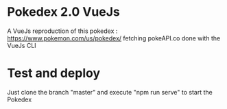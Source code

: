 # Pokedex 2.0 VueJs

A VueJs reproduction of this pokedex : https://www.pokemon.com/us/pokedex/ fetching pokeAPI.co done with the VueJs CLI

# Test and deploy

Just clone the branch "master" and execute "npm run serve" to start the Pokedex
